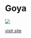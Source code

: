 
# Goya

![](https://i.ibb.co/Ld383dpJ/goya.png)

[visit site](https://webconverge.github.io/goya/)

